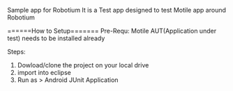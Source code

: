 Sample app for Robotium
It is a Test app designed to test Motile app around Robotium


======How to Setup=======
Pre-Requ:
Motile AUT(Application under test) needs to be installed already

Steps:
1. Dowload/clone the project on your local drive 
2. import into eclipse 
3. Run as > Android JUnit Application
